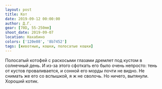 ```yaml
---
layout: post
title: Кот
date: 2019-09-12 00:00:00
author: Д.Г.
gear: [70D, 55-250mm]
shoot_date: 2019-09-07
location: Нахабино
colors: ['120e08', '8b7452']
tags: [животные, кошки, полосатые кошки]
---
```

Полосатый котофей с раскосыми глазами дремлет под кустом в солнечный день. И из-за этого сфоткать его было очень непросто: тень от кустов проваливается, и сонной его морды почти не видно. Не снимать же его со вспышкой, я ж не сволочь. Но ничего, вытянули. Хороший котик.
